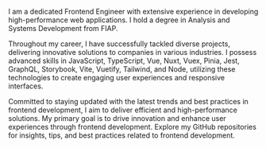 I am a dedicated Frontend Engineer with extensive experience in developing high-performance web applications. I hold a degree in Analysis and Systems Development from FIAP.

Throughout my career, I have successfully tackled diverse projects, delivering innovative solutions to companies in various industries. I possess advanced skills in JavaScript, TypeScript, Vue, Nuxt, Vuex, Pinia, Jest, GraphQL, Storybook, Vite, Vuetify, Tailwind, and Node, utilizing these technologies to create engaging user experiences and responsive interfaces.

Committed to staying updated with the latest trends and best practices in frontend development, I aim to deliver efficient and high-performance solutions. My primary goal is to drive innovation and enhance user experiences through frontend development. Explore my GitHub repositories for insights, tips, and best practices related to frontend development.
